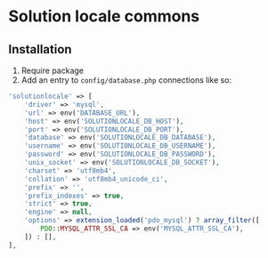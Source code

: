# Solution locale commons

## Installation

1. Require package
2. Add an entry to `config/database.php` connections like so:

```php
'solutionlocale' => [
    'driver' => 'mysql',
    'url' => env('DATABASE_URL'),
    'host' => env('SOLUTIONLOCALE_DB_HOST'),
    'port' => env('SOLUTIONLOCALE_DB_PORT'),
    'database' => env('SOLUTIONLOCALE_DB_DATABASE'),
    'username' => env('SOLUTIONLOCALE_DB_USERNAME'),
    'password' => env('SOLUTIONLOCALE_DB_PASSWORD'),
    'unix_socket' => env('SOLUTIONLOCALE_DB_SOCKET'),
    'charset' => 'utf8mb4',
    'collation' => 'utf8mb4_unicode_ci',
    'prefix' => '',
    'prefix_indexes' => true,
    'strict' => true,
    'engine' => null,
    'options' => extension_loaded('pdo_mysql') ? array_filter([
        PDO::MYSQL_ATTR_SSL_CA => env('MYSQL_ATTR_SSL_CA'),
    ]) : [],
],
```
